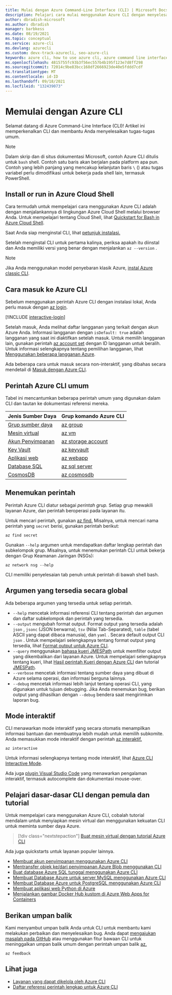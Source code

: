 ```yaml
---
title: Mulai dengan Azure Command-Line Interface (CLI) | Microsoft Docs
description: Pelajari cara mulai menggunakan Azure CLI dengan menyelesaikan perintah umum. Anda dapat mulai menggunakan Azure CLI dengan menjalankannya di lingkungan shell Azure Cloud.
author: dbradish-microsoft
ms.author: dbradish
manager: barbkess
ms.date: 08/19/2021
ms.topic: conceptual
ms.service: azure-cli
ms.devlang: azurecli
ms.custom: devx-track-azurecli, seo-azure-cli
keywords: azure cli, how to use azure cli, azure command line interface, how to open azure cli, azure cli commands
ms.openlocfilehash: 4815755fc93b3f56ec557b4b195f123e7d8ff298
ms.sourcegitcommit: 72014c9be83bcc168df2666923de40e5fddd7cdf
ms.translationtype: MT
ms.contentlocale: id-ID
ms.lasthandoff: 09/18/2021
ms.locfileid: "132439073"
---
```

# <a name="get-started-with-azure-cli"></a>Memulai dengan Azure CLI

Selamat datang di Azure Command-Line Interface (CLI)!  Artikel ini memperkenalkan CLI dan membantu Anda menyelesaikan tugas-tugas umum.

> [!NOTE]
>
> Dalam skrip dan di situs dokumentasi Microsoft, contoh Azure CLI ditulis untuk `bash` shell. Contoh satu baris akan berjalan pada platform apa pun. Contoh yang lebih panjang yang mencakup kelanjutan baris `\` () atau tugas variabel perlu dimodifikasi untuk bekerja pada shell lain, termasuk PowerShell.

## <a name="install-or-run-in-azure-cloud-shell"></a>Install or run in Azure Cloud Shell

Cara termudah untuk mempelajari cara menggunakan Azure CLI adalah dengan menjalankannya di lingkungan Azure Cloud Shell melalui browser Anda. Untuk mempelajari tentang Cloud Shell, lihat  [Quickstart for Bash in Azure Cloud Shell](/azure/cloud-shell/quickstart).

Saat Anda siap menginstal CLI, lihat [petunjuk instalasi.](install-azure-cli.md)

Setelah menginstal CLI untuk pertama kalinya, periksa apakah itu diinstal dan Anda memiliki versi yang benar dengan menjalankan `az --version` .

> [!NOTE]
> Jika Anda menggunakan model penyebaran klasik Azure, [instal Azure classic CLI](install-classic-cli.md).

## <a name="how-to-sign-into-the-azure-cli"></a>Cara masuk ke Azure CLI

Sebelum menggunakan perintah Azure CLI dengan instalasi lokal, Anda perlu masuk dengan [az login](/cli/azure/reference-index#az_login).

[!INCLUDE [interactive-login](includes/interactive-login.md)]

Setelah masuk, Anda melihat daftar langganan yang terkait dengan akun Azure Anda. Informasi langganan dengan `isDefault: true` adalah langganan yang saat ini diaktifkan setelah masuk. Untuk memilih langganan lain, gunakan perintah [az account set](/cli/azure/account#az_account_set) dengan ID langganan untuk beralih. Untuk informasi selengkapnya tentang pemilihan langganan, lihat [Menggunakan beberapa langganan Azure](manage-azure-subscriptions-azure-cli.md).

Ada beberapa cara untuk masuk secara non-interaktif, yang dibahas secara mendetail di [Masuk dengan Azure CLI](authenticate-azure-cli.md).

## <a name="common-azure-cli-commands"></a>Perintah Azure CLI umum

Tabel ini mencantumkan beberapa perintah umum yang digunakan dalam CLI dan tautan ke dokumentasi referensi mereka.

| Jenis Sumber Daya | Grup komando Azure CLI |
|---------------|-------------------------|
| [Grup sumber daya](/azure/azure-resource-manager/resource-group-overview) | [az group](/cli/azure/group) |
| [Mesin virtual](/azure/virtual-machines) | [az vm](/cli/azure/vm) |
| [Akun Penyimpanan](/azure/storage/common/storage-introduction) | [az storage account](/cli/azure/storage/account) |
| [Key Vault](/azure/key-vault/key-vault-whatis) | [az keyvault](/cli/azure/keyvault) |
| [Aplikasi web](/azure/app-service) | [az webapp](/cli/azure/webapp) |
| [Database SQL](/azure/sql-database) | [az sql server](/cli/azure/sql/server) |
| [CosmosDB](/azure/cosmos-db) | [az cosmosdb](/cli/azure/cosmosdb) |

## <a name="finding-commands"></a>Menemukan perintah

Perintah Azure CLI diatur sebagai _perintah_ _grup._ Setiap grup mewakili layanan Azure, dan perintah beroperasi pada layanan itu.

Untuk mencari perintah, gunakan [az find.](/cli/azure/reference-index#az_find) Misalnya, untuk mencari nama perintah yang `secret` berisi, gunakan perintah berikut:

```azurecli-interactive
az find secret
```

Gunakan `--help` argumen untuk mendapatkan daftar lengkap perintah dan subkelompok grup. Misalnya, untuk menemukan perintah CLI untuk bekerja dengan Grup Keamanan Jaringan (NSGs):

```azurecli-interactive
az network nsg --help
```

CLI memiliki penyelesaian tab penuh untuk perintah di bawah shell bash.

## <a name="globally-available-arguments"></a>Argumen yang tersedia secara global

Ada beberapa argumen yang tersedia untuk setiap perintah.

* `--help` mencetak informasi referensi CLI tentang perintah dan argumen dan daftar subkelompok dan perintah yang tersedia.
* `--output` mengubah format output. Format output yang tersedia adalah `json` , `jsonc` (JSON berwarna), `tsv` (Nilai Tab-Separated), `table` (tabel ASCII yang dapat dibaca manusia), dan `yaml` . Secara default output CLI `json` . Untuk mempelajari selengkapnya tentang format output yang tersedia, lihat [Format output untuk Azure CLI](format-output-azure-cli.md).
* `--query` menggunakan [bahasa kueri JMESPath](http://jmespath.org/) untuk memfilter output yang dikembalikan dari layanan Azure. Untuk mempelajari selengkapnya tentang kueri, lihat [Hasil perintah Kueri dengan Azure CLI](query-azure-cli.md) dan tutorial [JMESPath](http://jmespath.org/tutorial.html).
* `--verbose` mencetak informasi tentang sumber daya yang dibuat di Azure selama operasi, dan informasi berguna lainnya.
* `--debug` mencetak informasi lebih lanjut tentang operasi CLI, yang digunakan untuk tujuan debugging. Jika Anda menemukan bug, berikan output yang dihasilkan dengan `--debug` bendera saat mengirimkan laporan bug.

## <a name="interactive-mode"></a>Mode interaktif

CLI menawarkan mode interaktif yang secara otomatis menampilkan informasi bantuan dan membuatnya lebih mudah untuk memilih subkomite. Anda memasukkan mode interaktif dengan perintah [az interaktif.](/cli/azure/reference-index#az_interactive)

```azurecli-interactive
az interactive
```

Untuk informasi selengkapnya tentang mode interaktif, lihat [Azure CLI Interactive Mode](interactive-azure-cli.md).

Ada juga [plugin Visual Studio Code](https://marketplace.visualstudio.com/items?itemName=ms-vscode.azurecli) yang menawarkan pengalaman interaktif, termasuk autocomplete dan dokumentasi mouse-over.

## <a name="learn-cli-basics-with-quickstarts-and-tutorials"></a>Pelajari dasar-dasar CLI dengan pemula dan tutorial

Untuk mempelajari cara menggunakan Azure CLI, cobalah tutorial mendalam untuk menyiapkan mesin virtual dan menggunakan kekuatan CLI untuk meminta sumber daya Azure.

> [!div class="nextstepaction"]
> [Buat mesin virtual dengan tutorial Azure CLI](azure-cli-vm-tutorial.yml)

Ada juga quickstarts untuk layanan populer lainnya.

* [Membuat akun penyimpanan menggunakan Azure CLI](/azure/storage/common/storage-quickstart-create-storage-account-cli)
* [Mentransfer objek ke/dari penyimpanan Azure Blob menggunakan CLI](/azure/storage/blobs/storage-quickstart-blobs-cli)
* [Buat database Azure SQL tunggal menggunakan Azure CLI](/azure/sql-database/sql-database-get-started-cli)
* [Membuat Database Azure untuk server MySQL menggunakan Azure CLI](/azure/mysql/quickstart-create-mysql-server-database-using-azure-cli)
* [Membuat Database Azure untuk PostgreSQL menggunakan Azure CLI](/azure/postgresql/quickstart-create-server-database-azure-cli)
* [Membuat aplikasi web Python di Azure](/azure/app-service/app-service-web-get-started-python)
* [Menjalankan gambar Docker Hub kustom di Azure Web Apps for Containers](/azure/app-service/containers/quickstart-custom-docker-image)

## <a name="give-feedback"></a>Berikan umpan balik

Kami menyambut umpan balik Anda untuk CLI untuk membantu kami melakukan perbaikan dan menyelesaikan bug. Anda dapat [mengajukan masalah pada GitHub](https://github.com/azure/azure-cli/issues) atau menggunakan fitur bawaan CLI untuk meninggalkan umpan balik umum dengan perintah umpan balik [az.](/cli/azure/reference-index#az_feedback)

```azurecli-interactive
az feedback
```

## <a name="see-also"></a>Lihat juga

* [Layanan yang dapat dikelola oleh Azure CLI](azure-services-the-azure-cli-can-manage.md)
* [Daftar referensi perintah lengkap untuk Azure CLI](/cli/azure/reference-index)